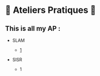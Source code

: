 <h1>🔨 Ateliers Pratiques 🔨</h1>
<h2>This is all my AP :</h2>

- SLAM
  - [1](APSLAM1)

- SISR
  - 1
